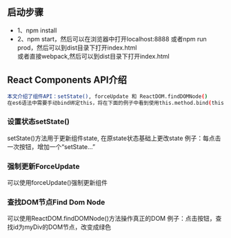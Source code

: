 ## 启动步骤
* 1、npm install
* 2、npm start，然后可以在浏览器中打开localhost:8888
或者npm run prod，然后可以到dist目录下打开index.html <br/>
或者直接webpack,然后可以到dist目录下打开index.html

## React Components API介绍
```bash
本文介绍了组件API：setState(), forceUpdate 和 ReactDOM.findDOMNode()
在es6语法中需要手动bind绑定this，将在下面的例子中看到使用this.method.bind(this)绑定
```

### 设置状态setState()
setState()方法用于更新组件state, 在原state状态基础上更改state
例子：每点击一次按钮，增加一个“setState...”

### 强制更新ForceUpdate
可以使用forceUpdate()强制更新组件

### 查找DOM节点Find Dom Node
可以使用ReactDOM.findDOMNode()方法操作真正的DOM
例子：点击按钮，查找id为myDiv的DOM节点，改变成绿色
